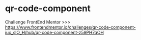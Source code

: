# qr-code-component
Challenge FrontEnd Mentor >>> https://www.frontendmentor.io/challenges/qr-code-component-iux_sIO_H/hub/qr-code-component-z59PH7qOH
